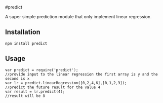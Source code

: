 #predict


A super simple prediction module that only implement linear regression.

## Installation

	npm install predict

## Usage
	
	var predict = require('predict');
	//provide input to the linear regression the first array is y and the second is x
	var lr = predict.linearRegression([0,2,4,6],[0,1,2,3]);
	//predict the future result for the value 4 
	var result = lr.predict(4);	
	//result will be 8

